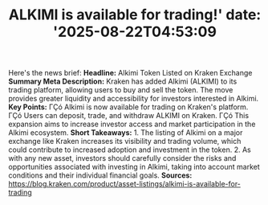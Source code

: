 ﻿---
title: "ALKIMI is available for trading!'
date: '2025-08-22T04:53:09"
category: "Markets"
summary: ""
slug: "alkimi is available for trading"
source_urls:
  - "https://blog.kraken.com/product/asset-listings/alkimi-is-available-for-trading"
seo:
  title: "ALKIMI is available for trading! | Hash n Hedge'
  description: '"
  keywords: ["news", "markets", "brief"]
---
Here's the news brief:  **Headline:** Alkimi Token Listed on Kraken Exchange  **Summary Meta Description:** Kraken has added Alkimi (ALKIMI) to its trading platform, allowing users to buy and sell the token. The move provides greater liquidity and accessibility for investors interested in Alkimi.  **Key Points:**  ΓÇó Alkimi is now available for trading on Kraken's platform. ΓÇó Users can deposit, trade, and withdraw ALKIMI on Kraken. ΓÇó This expansion aims to increase investor access and market participation in the Alkimi ecosystem.  **Short Takeaways:**  1. The listing of Alkimi on a major exchange like Kraken increases its visibility and trading volume, which could contribute to increased adoption and investment in the token. 2. As with any new asset, investors should carefully consider the risks and opportunities associated with investing in Alkimi, taking into account market conditions and their individual financial goals.  **Sources:** https://blog.kraken.com/product/asset-listings/alkimi-is-available-for-trading 
